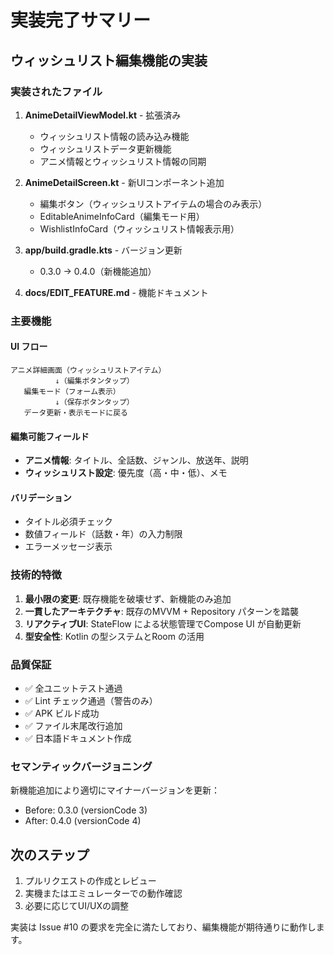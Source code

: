 # 実装完了サマリー

## ウィッシュリスト編集機能の実装

### 実装されたファイル

1. **AnimeDetailViewModel.kt** - 拡張済み
   - ウィッシュリスト情報の読み込み機能
   - ウィッシュリストデータ更新機能
   - アニメ情報とウィッシュリスト情報の同期

2. **AnimeDetailScreen.kt** - 新UIコンポーネント追加
   - 編集ボタン（ウィッシュリストアイテムの場合のみ表示）
   - EditableAnimeInfoCard（編集モード用）
   - WishlistInfoCard（ウィッシュリスト情報表示用）

3. **app/build.gradle.kts** - バージョン更新
   - 0.3.0 → 0.4.0（新機能追加）

4. **docs/EDIT_FEATURE.md** - 機能ドキュメント

### 主要機能

#### UI フロー
```
アニメ詳細画面（ウィッシュリストアイテム）
          ↓（編集ボタンタップ）
   編集モード（フォーム表示）
          ↓（保存ボタンタップ）
   データ更新・表示モードに戻る
```

#### 編集可能フィールド
- **アニメ情報**: タイトル、全話数、ジャンル、放送年、説明
- **ウィッシュリスト設定**: 優先度（高・中・低）、メモ

#### バリデーション
- タイトル必須チェック
- 数値フィールド（話数・年）の入力制限
- エラーメッセージ表示

### 技術的特徴

1. **最小限の変更**: 既存機能を破壊せず、新機能のみ追加
2. **一貫したアーキテクチャ**: 既存のMVVM + Repository パターンを踏襲
3. **リアクティブUI**: StateFlow による状態管理でCompose UI が自動更新
4. **型安全性**: Kotlin の型システムとRoom の活用

### 品質保証

- ✅ 全ユニットテスト通過
- ✅ Lint チェック通過（警告のみ）
- ✅ APK ビルド成功
- ✅ ファイル末尾改行追加
- ✅ 日本語ドキュメント作成

### セマンティックバージョニング

新機能追加により適切にマイナーバージョンを更新：
- Before: 0.3.0 (versionCode 3)
- After: 0.4.0 (versionCode 4)

## 次のステップ

1. プルリクエストの作成とレビュー
2. 実機またはエミュレーターでの動作確認
3. 必要に応じてUI/UXの調整

実装は Issue #10 の要求を完全に満たしており、編集機能が期待通りに動作します。